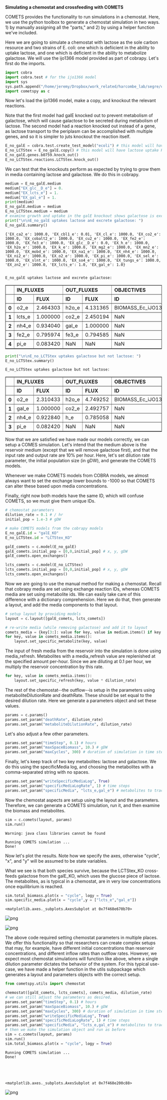 **Simulating a chemostat and crossfeeding with COMETS**

COMETS provides the functionality to run simulations in a chemostat. Here, we use the python toolbox to generate a chemostat simulation in two ways. 1) by manually assigning all the "parts," and 2) by using a helper function we've included.

Here we are going to simulate a chemostat with lactose as the sole carbon resource and two strains of E. coli: one which is defiicient in the ability to uptake lactose, and one which is deficient in the ability to metabolize galactose. We will use the ijo1366 model provided as part of cobrapy. Let's first do the imports.


```python
import cobra
import cobra.test # for the ijo1366 model
import sys
sys.path.append("/home/jeremy/Dropbox/work_related/harcombe_lab/segre/cometspy")
import cometspy as c
```

Now let's load the ijo1366 model, make a copy, and knockout the relevant reactions.

Note that the first model had galE knocked out to prevent metabolism of galactose, which will cause galactose to be secreted during metabolism of lactose. The second model had a reaction knocked out instead of a gene, as lactose transport to the periplasm can be accomplished with multiple genes, and so it is simpler to juts knockout the reaction itself.


```python
E_no_galE = cobra.test.create_test_model("ecoli") # this model will have galE KO'd
E_no_LCTStex = E_no_galE.copy() # this model will have lactose uptake KO'd
E_no_galE.genes.b0759.knock_out()
E_no_LCTStex.reactions.LCTStex.knock_out()
```

We can test that the knockouts perform as expected by trying to grow them in media containing lactose and galactose. We do this in cobrapy.


```python
medium = E_no_galE.medium
medium["EX_glc__D_e"] = 0.
medium["EX_lcts_e"] = 1.
medium["EX_gal_e"] = 1.
print(medium)
E_no_galE.medium = medium
E_no_LCTStex.medium = medium
# examine growth and uptake in the galE knockout shows galactose is excreted
print("\n\nE_no_galE uptakes lactose and excrete galactose: ")
E_no_galE.summary()
```

    {'EX_ca2_e': 1000.0, 'EX_cbl1_e': 0.01, 'EX_cl_e': 1000.0, 'EX_co2_e': 1000.0, 'EX_cobalt2_e': 1000.0, 'EX_cu2_e': 1000.0, 'EX_fe2_e': 1000.0, 'EX_fe3_e': 1000.0, 'EX_glc__D_e': 0.0, 'EX_h_e': 1000.0, 'EX_h2o_e': 1000.0, 'EX_k_e': 1000.0, 'EX_mg2_e': 1000.0, 'EX_mn2_e': 1000.0, 'EX_mobd_e': 1000.0, 'EX_na1_e': 1000.0, 'EX_nh4_e': 1000.0, 'EX_ni2_e': 1000.0, 'EX_o2_e': 1000.0, 'EX_pi_e': 1000.0, 'EX_sel_e': 1000.0, 'EX_slnt_e': 1000.0, 'EX_so4_e': 1000.0, 'EX_tungs_e': 1000.0, 'EX_zn2_e': 1000.0, 'EX_lcts_e': 1.0, 'EX_gal_e': 1.0}
    
    
    E_no_galE uptakes lactose and excrete galactose: 





<div>
<style scoped>
    .dataframe tbody tr th:only-of-type {
        vertical-align: middle;
    }

    .dataframe tbody tr th {
        vertical-align: top;
    }

    .dataframe thead tr th {
        text-align: left;
    }
</style>
<table border="1" class="dataframe">
  <thead>
    <tr>
      <th></th>
      <th colspan="2" halign="left">IN_FLUXES</th>
      <th colspan="2" halign="left">OUT_FLUXES</th>
      <th colspan="2" halign="left">OBJECTIVES</th>
    </tr>
    <tr>
      <th></th>
      <th>ID</th>
      <th>FLUX</th>
      <th>ID</th>
      <th>FLUX</th>
      <th>ID</th>
      <th>FLUX</th>
    </tr>
  </thead>
  <tbody>
    <tr>
      <th>0</th>
      <td>o2_e</td>
      <td>2.464303</td>
      <td>h2o_e</td>
      <td>4.131365</td>
      <td>BIOMASS_Ec_iJO1366_core_53p95M</td>
      <td>0.086479</td>
    </tr>
    <tr>
      <th>1</th>
      <td>lcts_e</td>
      <td>1.000000</td>
      <td>co2_e</td>
      <td>2.450194</td>
      <td>NaN</td>
      <td>NaN</td>
    </tr>
    <tr>
      <th>2</th>
      <td>nh4_e</td>
      <td>0.934040</td>
      <td>gal_e</td>
      <td>1.000000</td>
      <td>NaN</td>
      <td>NaN</td>
    </tr>
    <tr>
      <th>3</th>
      <td>fe2_e</td>
      <td>0.795974</td>
      <td>fe3_e</td>
      <td>0.794585</td>
      <td>NaN</td>
      <td>NaN</td>
    </tr>
    <tr>
      <th>4</th>
      <td>pi_e</td>
      <td>0.083420</td>
      <td>NaN</td>
      <td>NaN</td>
      <td>NaN</td>
      <td>NaN</td>
    </tr>
  </tbody>
</table>
</div>




```python
print("\n\nE_no_LCTStex uptakes galactose but not lactose: ")
E_no_LCTStex.summary()
```

    
    
    E_no_LCTStex uptakes galactose but not lactose: 





<div>
<style scoped>
    .dataframe tbody tr th:only-of-type {
        vertical-align: middle;
    }

    .dataframe tbody tr th {
        vertical-align: top;
    }

    .dataframe thead tr th {
        text-align: left;
    }
</style>
<table border="1" class="dataframe">
  <thead>
    <tr>
      <th></th>
      <th colspan="2" halign="left">IN_FLUXES</th>
      <th colspan="2" halign="left">OUT_FLUXES</th>
      <th colspan="2" halign="left">OBJECTIVES</th>
    </tr>
    <tr>
      <th></th>
      <th>ID</th>
      <th>FLUX</th>
      <th>ID</th>
      <th>FLUX</th>
      <th>ID</th>
      <th>FLUX</th>
    </tr>
  </thead>
  <tbody>
    <tr>
      <th>0</th>
      <td>o2_e</td>
      <td>2.310433</td>
      <td>h2o_e</td>
      <td>4.749252</td>
      <td>BIOMASS_Ec_iJO1366_core_53p95M</td>
      <td>0.085442</td>
    </tr>
    <tr>
      <th>1</th>
      <td>gal_e</td>
      <td>1.000000</td>
      <td>co2_e</td>
      <td>2.492757</td>
      <td>NaN</td>
      <td>NaN</td>
    </tr>
    <tr>
      <th>2</th>
      <td>nh4_e</td>
      <td>0.922840</td>
      <td>h_e</td>
      <td>0.785058</td>
      <td>NaN</td>
      <td>NaN</td>
    </tr>
    <tr>
      <th>3</th>
      <td>pi_e</td>
      <td>0.082420</td>
      <td>NaN</td>
      <td>NaN</td>
      <td>NaN</td>
      <td>NaN</td>
    </tr>
  </tbody>
</table>
</div>



Now that we are satisfied we have made our models correctly, we can setup a COMES simulation. Let's intend that the medium above is the reservoir medium (except that we will remove galactose first), and that the input rate and output rate are 10% per hour. Here, let's set dilution rate parameter, the initial population size (in gDW), and generate the COMETS models. 

Whenever we make COMETS models from COBRA models, we almost always want to set the exchange lower bounds to -1000 so that COMETS can alter these based upon media concentrations.

Finally, right now both models have the same ID, which will confuse COMETS, so we must give them unique IDs.


```python
# chemostat parameters
dilution_rate = 0.1 # / hr
initial_pop = 1.e-3 # gDW

# make COMETS models from the cobrapy models
E_no_galE.id = "galE_KO"
E_no_LCTStex.id = "LCTStex_KO"

galE_comets = c.model(E_no_galE)
galE_comets.initial_pop = [0,0,initial_pop] # x, y, gDW
galE_comets.open_exchanges()

lcts_comets = c.model(E_no_LCTStex)
lcts_comets.initial_pop = [0,0,initial_pop] # x, y, gDW
lcts_comets.open_exchanges()
```

Now we are going to use the manual method for making a chemostat. Recall that cobrapy media are set using exchange reaction IDs, whereas COMETS media are set using metabolite ids. We can easily take care of this difference with a dictionary comprehension. Here we do that, then generate a layout, and add the media components to that layout.


```python
# setup layout by providing models
layout = c.layout([galE_comets, lcts_comets])

# re-write media (while removing galactose) and add it to layout
comets_media = {key[3:]: value for key, value in medium.items() if key != "EX_gal_e"}
for key, value in comets_media.items():
    layout.set_specific_metabolite(key, value)
```

The input of fresh media from the reservoir into the simulation is done using media_refresh. Metabolites with a media_refresh value are replenished at the specified amount per-hour. Since we are diluting at 0.1 per hour, we multiply the reservoir concentration by this rate.


```python
for key, value in comets_media.items():
    layout.set_specific_refresh(key, value * dilution_rate)
```

The rest of the chemostat--the outflow--is setup in the parameters using metaboliteDilutionRate and deathRate. These should be set equal to the desired dilution rate. Here we generate a parameters object and set these values.


```python
params = c.params()
params.set_param("deathRate", dilution_rate)
params.set_param("metaboliteDilutionRate", dilution_rate)
```

Let's also adjust a few other parameters.


```python
params.set_param("timeStep", 0.1) # hours
params.set_param("maxSpaceBiomass", 10.) # gDW
params.set_param("maxCycles", 300) # duration of simulation in time steps
```

Finally, let's keep track of two key metabolites: lactose and galactose. We do this using the specificMedia log, and choosing the metabolites with a comma-separated string with no spaces.


```python
params.set_param("writeSpecificMediaLog", True)
params.set_param("specificMediaLogRate", 1) # time steps
params.set_param("specificMedia", "lcts_e,gal_e") # metabolites to track
```

Now the chemostat aspects are setup using the layout and the parameters. Therefore, we can generate a COMETS simulation, run it, and then examine the biomass and metabolites.


```python
sim = c.comets(layout, params)
sim.run()
```

    Warning: java class libraries cannot be found
    
    Running COMETS simulation ...
    Done!


Now let's plot the results. Note how we specify the axes, otherwise "cycle", "x", and "y" will be assumed to be state variables. 

What we see is that both species survive, because the LCTStex_KO cross-feeds galactose from the galE_KO, which uses the glucose piece of lactose. The metabolites, as is typical in a chemostat, are in very low concentrations once equilibrium is reached.


```python
sim.total_biomass.plot(x = "cycle", logy = True)
sim.specific_media.plot(x = "cycle",y = ["lcts_e","gal_e"])
```




    <matplotlib.axes._subplots.AxesSubplot at 0x7f468e670b70>




![png](../img/chemostat_1.png)



![png](../img/chemostat_2.png)


The above code required setting chemostat parameters in multiple places. We offer this functionality so that researchers can create complex setups that may, for example, have different initial concentrations than reservoir concentrations, and different inflow rates than outflow rates. However, we expect most chemostat simulations will function like above, where a single dilution parameter dictates the behavior of the system. For this typical use-case, we have made a helper function in the utils subpackage which generates a layout and parameters objects with the correct setup.


```python
from cometspy.utils import chemostat
```


```python
chemostat([galE_comets, lcts_comets], comets_media, dilution_rate)
# we can still adjust the parameters as desired.
params.set_param("timeStep", 0.1) # hours
params.set_param("maxSpaceBiomass", 10.) # gDW
params.set_param("maxCycles", 300) # duration of simulation in time steps
params.set_param("writeSpecificMediaLog", True)
params.set_param("specificMediaLogRate", 1) # time steps
params.set_param("specificMedia", "lcts_e,gal_e") # metabolites to track
# then we make the simulation object and run as before
sim = c.comets(layout, params)
sim.run()
sim.total_biomass.plot(x = "cycle", logy = True)
```
    Running COMETS simulation ...
    Done!





    <matplotlib.axes._subplots.AxesSubplot at 0x7f468e200c88>




![png](../img/chemostat_3.png)



```python

```
